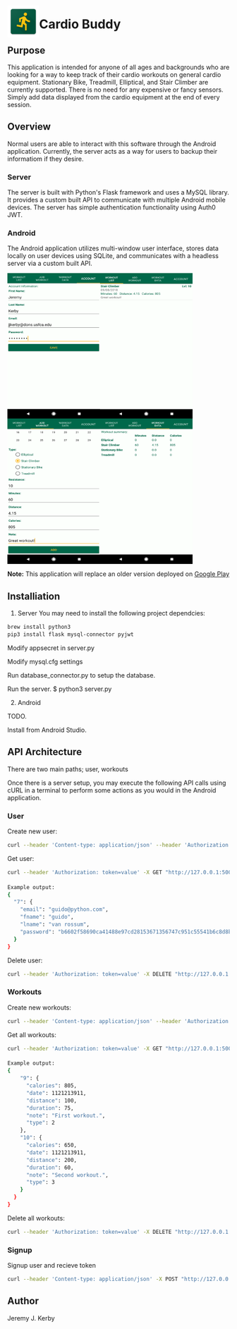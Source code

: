 <img align="left" src="/resources/logo.png" alt="logo"></img>
# Cardio Buddy

## Purpose
This application is intended for anyone of all ages and backgrounds who are looking for a way to keep track of their cardio workouts on general cardio equipment. Stationary Bike, Treadmill, Elliptical, and Stair Climber are currently supported. There is no need for any expensive or fancy sensors. Simply add data displayed from the cardio equipment at the end of every session.

## Overview
Normal users are able to interact with this software through the Android application. Currently, the server acts as a way for users to backup their informatiom if they desire.

### Server
The server is built with Python's Flask framework and uses a MySQL library. It provides a custom built API to communicate with multiple Android mobile devices. The server has simple authentication functionality using Auth0 JWT.

### Android
The Android application utilizes multi-window user interface, stores data locally on user devices using SQLite, and communicates with a headless server via a custom built API.

<img align="left" src="/resources/sample0.png" alt="Sample 0" height="330" width="210">
<img align="center" src="/resources/sample1.png" alt="Sample 1" height="330" width="210">
<img align="left" src="/resources/sample2.png" alt="Sample 2" height="330" width="210">
<img align="center" src="/resources/sample3.png" alt="Sample 3" height="330" width="210">

**Note:** This application will replace an older version deployed on [Google Play](https://play.google.com/store/apps/details?id=com.cardiobuddy)

## Installiation
1. Server
You may need to install the following project dependcies:
```bash
brew install python3
pip3 install flask mysql-connector pyjwt
```

Modify appsecret in server.py

Modify mysql.cfg settings

Run database_connector.py to setup the database.

Run the server. $ python3 server.py

2. Android

TODO.

Install from Android Studio.

## API Architecture
There are two main paths; user, workouts

Once there is a server setup, you may execute the following API calls using cURL in a terminal to perform some actions as you would in the Android application.

### User
Create new user:
```bash
curl --header 'Content-type: application/json' --header 'Authorization: token=value' -X POST "http://127.0.0.1:5000/user?token=value" -d '{"email": "value", "password": "value", "fname": "value", "lname": “value"}'
```
Get user:
```bash
curl --header 'Authorization: token=value' -X GET "http://127.0.0.1:5000/user/email=value"

Example output:
{
  "7": {
    "email": "guido@python.com",
    "fname": "guido",
    "lname": "van rossum",
    "password": "b6602f58690ca41488e97cd28153671356747c951c55541b6c8d8b8493eb7143"
  }
}
```
Delete user:
```bash
curl --header 'Authorization: token=value' -X DELETE "http://127.0.0.1:5000/user/email=value"
```

### Workouts
Create new workouts:
```bash
curl --header 'Content-type: application/json' --header 'Authorization: token=value' -X POST "http://127.0.0.1:5000/workouts" -d '[{"u_id": value, "date": value, "type": value, "duration": value, "calories": value, "distance": value, "notes": "value"}]'
```
Get all workouts:
```bash
curl --header 'Authorization: token=value' -X GET "http://127.0.0.1:5000/workouts?u_id=value"

Example output:
{
    "9": {
      "calories": 805,
      "date": 1121213911,
      "distance": 100,
      "duration": 75,
      "note": "First workout.",
      "type": 2
    },
    "10": {
      "calories": 650,
      "date": 1121213911,
      "distance": 200,
      "duration": 60,
      "note": "Second workout.",
      "type": 3
    }
  }
}
```
Delete all workouts:
```bash
curl --header 'Authorization: token=value' -X DELETE "http://127.0.0.1:5000/workouts?u_id=value"
```

### Signup
Signup user and recieve token
```bash
curl --header 'Content-type: application/json' -X POST "http://127.0.0.1:5000/signup" -d '[{"email": "value", "password": "value"}]'
```

## Author
Jeremy J. Kerby
